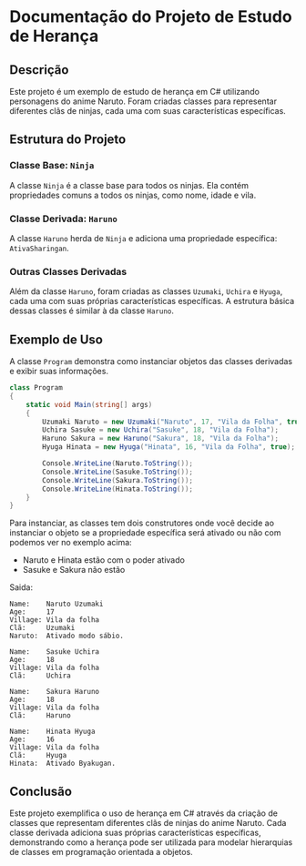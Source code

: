 # Documentação do Projeto de Estudo de Herança

## Descrição
Este projeto é um exemplo de estudo de herança em C# utilizando personagens do anime Naruto. Foram criadas classes para representar diferentes clãs de ninjas, cada uma com suas características específicas.

## Estrutura do Projeto

### Classe Base: `Ninja`
A classe `Ninja` é a classe base para todos os ninjas. Ela contém propriedades comuns a todos os ninjas, como nome, idade e vila.

### Classe Derivada: `Haruno`
A classe `Haruno` herda de `Ninja` e adiciona uma propriedade específica: `AtivaSharingan`.

### Outras Classes Derivadas
Além da classe `Haruno`, foram criadas as classes `Uzumaki`, `Uchira` e `Hyuga`, cada uma com suas próprias características específicas. A estrutura básica dessas classes é similar à da classe `Haruno`.

## Exemplo de Uso
A classe `Program` demonstra como instanciar objetos das classes derivadas e exibir suas informações.

```csharp
class Program
{
    static void Main(string[] args)
    {
        Uzumaki Naruto = new Uzumaki("Naruto", 17, "Vila da Folha", true);
        Uchira Sasuke = new Uchira("Sasuke", 18, "Vila da Folha");
        Haruno Sakura = new Haruno("Sakura", 18, "Vila da Folha");
        Hyuga Hinata = new Hyuga("Hinata", 16, "Vila da Folha", true);

        Console.WriteLine(Naruto.ToString());
        Console.WriteLine(Sasuke.ToString());
        Console.WriteLine(Sakura.ToString());
        Console.WriteLine(Hinata.ToString());
    }
}
````

Para instanciar, as classes tem dois construtores onde você decide ao instanciar o objeto se a propriedade específica será ativado ou não com podemos ver no exemplo acima:
- Naruto e Hinata estão com o poder ativado
- Sasuke e Sakura não estão

Saida:
````prompt
Name:    Naruto Uzumaki
Age:     17
Village: Vila da folha
Clã:     Uzumaki
Naruto:  Ativado modo sábio.

Name:    Sasuke Uchira
Age:     18
Village: Vila da folha
Clã:     Uchira

Name:    Sakura Haruno
Age:     18
Village: Vila da folha
Clã:     Haruno

Name:    Hinata Hyuga
Age:     16
Village: Vila da folha
Clã:     Hyuga
Hinata:  Ativado Byakugan.
````

## Conclusão
Este projeto exemplifica o uso de herança em C# através da criação de classes que representam diferentes clãs de ninjas do anime Naruto. Cada classe derivada adiciona suas próprias características específicas, demonstrando como a herança pode ser utilizada para modelar hierarquias de classes em programação orientada a objetos.




